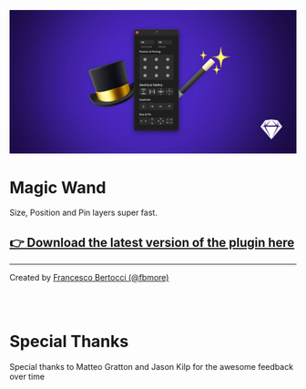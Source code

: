 ![](/Images/Cover.png)
# Magic Wand
Size, Position and Pin layers super fast.


## [👉 Download the latest version of the plugin here](https://github.com/fbmore/Magic-Wand-Sketch-Plugin/raw/main/Magic%20Wand.sketchplugin.zip)

---

Created by [Francesco Bertocci (@fbmore)](https://github.com/fbmore/)

<br><br>
# Special Thanks
Special thanks to Matteo Gratton and Jason Kilp for the awesome feedback over time

